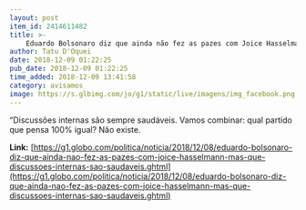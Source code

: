 ```yaml
---
layout: post
item_id: 2414611482
title: >-
    Eduardo Bolsonaro diz que ainda não fez as pazes com Joice Hasselmann, mas que 'discussões internas são saudáveis'
author: Tatu D'Oquei
date: 2018-12-09 01:22:25
pub_date: 2018-12-09 01:22:25
time_added: 2018-12-09 13:41:58
category: avisamos
image: https://s.glbimg.com/jo/g1/static/live/imagens/img_facebook.png
---
```


“Discussões internas são sempre saudáveis. Vamos combinar: qual partido que pensa 100% igual? Não existe.

**Link:** [https://g1.globo.com/politica/noticia/2018/12/08/eduardo-bolsonaro-diz-que-ainda-nao-fez-as-pazes-com-joice-hasselmann-mas-que-discussoes-internas-sao-saudaveis.ghtml](https://g1.globo.com/politica/noticia/2018/12/08/eduardo-bolsonaro-diz-que-ainda-nao-fez-as-pazes-com-joice-hasselmann-mas-que-discussoes-internas-sao-saudaveis.ghtml)

